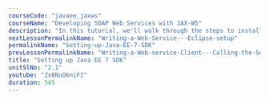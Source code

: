 ```yaml
---
courseCode: "javaee_jaxws"
courseName: "Developing SOAP Web Services with JAX-WS"
description: "In this tutorial, we'll walk through the steps to install the Java EE 7 SDK which includes the Glassfish 4 application server installation. We'll learn some basics of how to start, stop and manage Glassfish."
nextLessonPermalinkName: "Writing-a-Web-Service---Eclipse-setup"
permalinkName: "Setting-up-Java-EE-7-SDK"
prevLessonPermalinkName: "Writing-a-Web-service-Client---Calling-the-Service"
title: "Setting up Java EE 7 SDK"
unitSlNo: "2.1"
youtube: "Zx6NuO6niFI"
duration: 545
---
```

